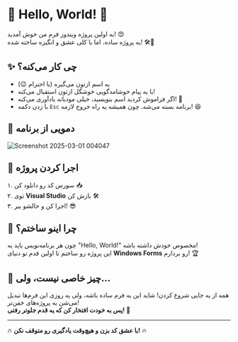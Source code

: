 # 👋 Hello, World! 🎉

به اولین پروژه ویندوز فرم من خوش آمدید! 😍  
یه پروژه ساده، اما با کلی عشق و انگیزه ساخته شده! 🛠️💙

## ✨ چی کار می‌کنه؟
- یه اسم ازتون می‌گیره (با احترام 😉)  
- با یه پیام خوشامدگویی خوشگل ازتون استقبال می‌کنه!  
- اگر فراموش کردید اسم بنویسید، خیلی مودبانه یادآوری می‌کنه! 🧐  
- با زدن دکمه `Esc` برنامه بسته می‌شه. چون همیشه یه راه خروج لازمه! 😆  

## 📸 دمویی از برنامه
![Screenshot 2025-03-01 004047](https://github.com/user-attachments/assets/f1e579bf-6a7f-44fd-b7bb-719a17ab7000)


## 🚀 اجرا کردن پروژه
۱. سورس کد رو دانلود کن 📥  
۲. توی **Visual Studio** بازش کن 🛠️  
۳. اجرا کن و حالشو ببر! 😎  

## 🎯 چرا اینو ساختم؟
چون هر برنامه‌نویس باید یه "Hello, World!" مخصوص خودش داشته باشه!  
این پروژه رو ساختم تا اولین قدم تو دنیای **Windows Forms** رو بردارم! 🏆  

## 🤔 چیز خاصی نیست، ولی...
همه از یه جایی شروع کردن! شاید این یه فرم ساده باشه، ولی یه روزی این فرم‌ها تبدیل می‌شن به پروژه‌های خفن‌تر!  
**پس به خودت افتخار کن که یه قدم جلوتر رفتی! 🚀**  

---

🔥 **با عشق کد بزن و هیچ‌وقت یادگیری رو متوقف نکن!** 🔥  
